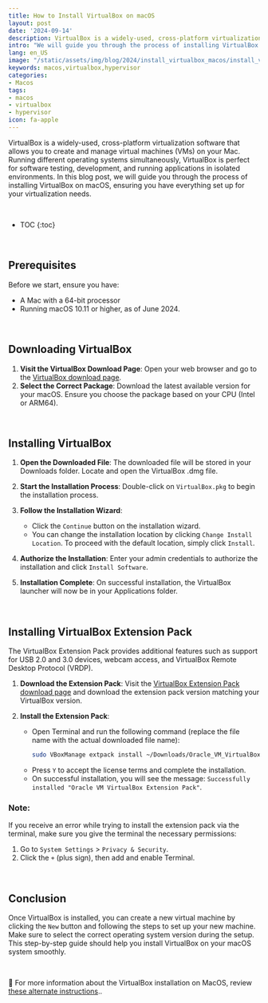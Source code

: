 ```yaml
---
title: How to Install VirtualBox on macOS
layout: post
date: '2024-09-14'
description: VirtualBox is a widely-used, cross-platform virtualization software that allows you to create and manage virtual machines (VMs) on your Mac.
intro: "We will guide you through the process of installing VirtualBox on macOS, ensuring you have everything set up for your virtualization needs."
lang: en_US
image: "/static/assets/img/blog/2024/install_virtualbox_macos/install_virtualbox_macos.jpg"
keywords: macos,virtualbox,hypervisor
categories:
- Macos
tags:
- macos
- virtualbox
- hypervisor
icon: fa-apple
---
```


VirtualBox is a widely-used, cross-platform virtualization software that allows you to create and manage virtual machines (VMs) on your Mac. Running different operating systems simultaneously, VirtualBox is perfect for software testing, development, and running applications in isolated environments. In this blog post, we will guide you through the process of installing VirtualBox on macOS, ensuring you have everything set up for your virtualization needs.

<br>

* TOC 
{:toc}

<br>

## Prerequisites

Before we start, ensure you have:
- A Mac with a 64-bit processor
- Running macOS 10.11 or higher, as of June 2024.

<br>

## Downloading VirtualBox

1. **Visit the VirtualBox Download Page**: Open your web browser and go to the [VirtualBox download page](https://www.virtualbox.org/wiki/Downloads).
2. **Select the Correct Package**: Download the latest available version for your macOS. Ensure you choose the package based on your CPU (Intel or ARM64).

<br>

## Installing VirtualBox

1. **Open the Downloaded File**: The downloaded file will be stored in your Downloads folder. Locate and open the VirtualBox .dmg file.

2. **Start the Installation Process**: Double-click on `VirtualBox.pkg` to begin the installation process.

3. **Follow the Installation Wizard**:
   - Click the `Continue` button on the installation wizard.
   - You can change the installation location by clicking `Change Install Location`. To proceed with the default location, simply click `Install`.

4. **Authorize the Installation**: Enter your admin credentials to authorize the installation and click `Install Software`.

5. **Installation Complete**: On successful installation, the VirtualBox launcher will now be in your Applications folder.

<br>

## Installing VirtualBox Extension Pack

The VirtualBox Extension Pack provides additional features such as support for USB 2.0 and 3.0 devices, webcam access, and VirtualBox Remote Desktop Protocol (VRDP).

1. **Download the Extension Pack**: Visit the [VirtualBox Extension Pack download page](https://www.virtualbox.org/wiki/Downloads) and download the extension pack version matching your VirtualBox version.

2. **Install the Extension Pack**:
   - Open Terminal and run the following command (replace the file name with the actual downloaded file name):
     ```bash
     sudo VBoxManage extpack install ~/Downloads/Oracle_VM_VirtualBox_Extension_Pack.vbox-extpack
     ```
   - Press `Y` to accept the license terms and complete the installation.
   - On successful installation, you will see the message: `Successfully installed "Oracle VM VirtualBox Extension Pack"`.

### Note:
If you receive an error while trying to install the extension pack via the terminal, make sure you give the terminal the necessary permissions:
1. Go to `System Settings` > `Privacy & Security`.
2. Click the `+` (plus sign), then add and enable Terminal.

<br>

## Conclusion

Once VirtualBox is installed, you can create a new virtual machine by clicking the `New` button and following the steps to set up your new machine. Make sure to select the correct operating system version during the setup. This step-by-step guide should help you install VirtualBox on your macOS system smoothly. 

<br>

📝 For more information about the VirtualBox installation on MacOS, review [these alternate instructions](https://www.virtualbox.org/wiki/Mac%20OS%20X%20build%20instructions)..
